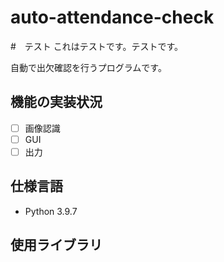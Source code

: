 # auto-attendance-check

#　テスト
これはテストです。テストです。

自動で出欠確認を行うプログラムです。

## 機能の実装状況

- [ ] 画像認識
- [ ] GUI
- [ ] 出力

## 仕様言語

- Python 3.9.7

## 使用ライブラリ
